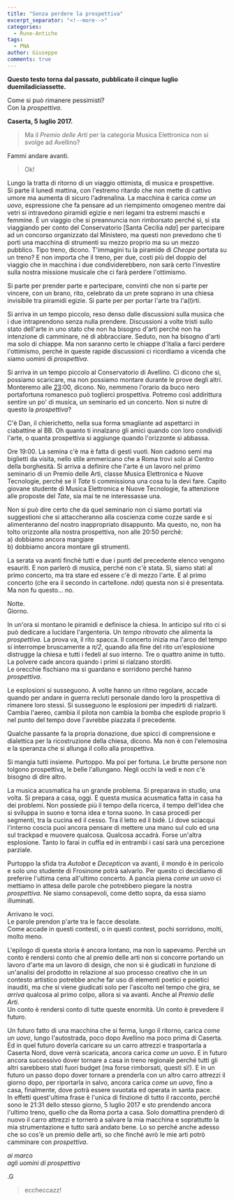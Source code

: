 ```yaml
---
title: "Senza perdere la prospettiva"
excerpt_separator: "<!--more-->"
categories:
  - Rune-Antiche
tags:
  - PNA
author: Giuseppe
comments: true
---
```


**Questo testo torna dal passato, pubblicato il cinque luglio duemiladiciassette.**

Come si può rimanere pessimisti?    
Con la *prospettiva*.

<!--more-->

**Caserta, 5 luglio 2017.**

> Ma il *Premio delle Arti* per la categoria Musica Elettronica non si svolge ad Avellino?

Fammi andare avanti.

> Ok!

Lungo la tratta di ritorno di un viaggio ottimista, di musica e prospettive.    
Si parte il lunedì mattina, con l'estremo ritardo che non mette di cattivo umore
ma aumenta di sicuro l'adrenalina. La macchina è carica *come un uovo*,
espressione che fa pensare ad un riempimento omogeneo mentre dai vetri si
intravedono piramidi egizie e neri legami tra estremi maschi e femmine. È un
viaggio che si preannuncia non rimborsato perché sì, si sta viaggiando per conto
del Conservatorio [Santa Cecilia _nda_] per partecipare ad un concorso
organizzato dal Ministero, ma questi non prevedono che ti porti una macchina di
strumenti su mezzo proprio ma su un mezzo pubblico. Tipo treno, dicono.
T'immagini tu la piramide di *Cheope* portata su un treno? E non importa che
il treno, per due, costi più del doppio del viaggio che in macchina i due
condividerebbero, non sarà certo l'investire sulla nostra missione musicale che
ci farà perdere l'ottimismo.

Si parte per prender parte e partecipare, convinti che non si parte per vincere,
con un brano, rito, celebrato da un prete soprano in una chiesa invisibile tra
piramidi egizie. Si parte per per portar l'arte tra l'a(l)rti.

Si arriva in un tempo piccolo, reso denso dalle discussioni sulla musica che i
due intraprendono senza nulla prendere. Discussioni a volte tristi sullo stato
dell'arte in uno stato che non ha bisogno d'arti perché non ha intenzione di
camminare, né di abbracciare. Seduto, non ha bisogno d'arti ma solo di chiappe.
Ma non saranno certo le chiappe d'Italia a farci perdere l'ottimismo, perché
in queste rapide discussioni ci ricordiamo a vicenda che siamo uomini di
*prospettiva*.

Si arriva in un tempo piccolo al Conservatorio di Avellino. Ci dicono che si,
possiamo scaricare, ma non possiamo montare durante le prove degli altri.
Monteremo alle [23](http://buciodeculo.com):00, dicono. No, nemmeno l'orario
da buco nero portafortuna romanesco può toglierci prospettiva. Potremo così
addirittura sentire un po' di musica, un seminario ed un concerto. Non si nutre
di questo la *prospettiva*?

C'è Dan, il chierichetto, nella sua forma smagliante ad aspettarci in ciabattine
al BB. Oh quanto ti innalzano gli amici quando con loro condividi l'arte, o
quanta prospettiva si aggiunge quando l'orizzonte si abbassa.

Ore 19:00. La semina c'è ma è fatta di gesti vuoti. Non cadono semi ma biglietti
da visita, nello stile ammericano che a Roma trovi solo al Centro della
borghesità. Si arriva a definire che l'arte è un lavoro nel primo seminario di
un Premio delle Arti, classe Musica Elettronica e Nuove Tecnologie, perché se
il *Tate* ti commissiona una cosa tu la devi fare. Capito giovane studente di
Musica Elettronica e Nuove Tecnologie, fa attenzione alle proposte del *Tate*,
sia mai te ne interessasse una.

Non si può dire certo che da quel seminario non ci siamo portati via suggestioni
che si attaccheranno alla coscienza come cozze sarde e si alimenteranno del
nostro inappropriato disappunto. Ma questo, no, non ha tolto orizzonte alla
nostra prospettiva, non alle 20:50 perché:    
  a) dobbiamo ancora mangiare    
  b) dobbiamo ancora montare gli strumenti.    

La serata va avanti finché tutti e due i punti del precedente elenco vengono
esauriti. E non parlerò di musica, perché non c'è stata. Sì, siamo stati al primo
concerto, ma tra stare ed essere c'è di mezzo l'arte. E al primo concerto (che
era il secondo in cartellone. _nda_) questa non si è presentata. Ma non fu
questo… no.

Notte.    
Giorno.

In un'ora si montano le piramidi e definisce la chiesa. In anticipo sul rito ci
si può dedicare a lucidare l'argenteria. Un *tempo ritrovato* che alimenta la
*prospettiva*. La prova va, il rito spacca. Il concerto inizia ma l'arco del
tempo si interrompe bruscamente a *π/2*, quando alla fine del rito un'esplosione
distrugge la chiesa e tutti i fedeli al suo interno. Tre o quattro anime in tutto.   
La polvere cade ancora quando i primi si rialzano storditi.    
Le orecchie fischiano ma si guardano e sorridono perché hanno *prospettiva*.

Le esplosioni si susseguono. A volte hanno un ritmo regolare, accade quando per
andare in guerra recluti personale dando loro la prospettiva di rimanere loro
stessi. Si susseguono le esplosioni per impedirti di rialzarti. Cambia l'aereo,
cambia il pilota non cambia la bomba che esplode proprio li nel punto del tempo
dove l'avrebbe piazzata il precedente.

Qualche passante fa la propria donazione, due spicci di comprensione e dialettica
per la ricostruzione della chiesa, dicono. Ma non è con l'elemosina e la speranza
che si allunga il collo alla prospettiva.

Si mangia tutti insieme. Purtoppo. Ma poi per fortuna. Le brutte persone non
tolgono prospettiva, le belle l'allungano. Negli occhi la vedi e non c'è bisogno
di dire altro.

La musica acusmatica ha un grande problema. Si preparava in studio, una volta.
Si prepara a casa, oggi. E questa musica acusmatica fatta in casa ha dei problemi.
Non possiede più il tempo della ricerca, il tempo dell'idea che si sviluppa in
suono e torna idea e torna suono. In casa procedi per segmenti, tra la cucina ed
il cesso. Tra il letto ed il bidè. Li dove sciacqui l'interno coscia puoi ancora
pensare di mettere una mano sul culo ed una sul trackpad e muovere qualcosa.
Qualcosa accadrà. Forse un'altra esplosione. Tanto lo farai in cuffia ed in
entrambi i casi sarà una percezione parziale.

Purtoppo la sfida tra *Autobot* e *Decepticon* va avanti, il mondo è in pericolo
e solo uno studente di Frosinone potrà salvarlo. Per questo ci decidiamo di
preferire l'ultima cena all'ultimo concerto. A pancia piena *come un uovo* ci
mettiamo in attesa delle parole che potrebbero piegare la nostra *prospettiva*.
Ne siamo consapevoli, come detto sopra, da essa siamo illuminati.

Arrivano le voci.    
Le parole prendon p'arte tra le facce desolate.    
Come accade in questi contesti, o in questi contest, pochi sorridono, molti, molto meno.

L'epilogo di questa storia è ancora lontano, ma non lo sapevamo. Perché un conto è
rendersi conto che al premio delle arti non si concorre portando un lavoro d'arte
ma un lavoro di design, che non si è giudicati in funzione di un'analisi del
prodotto in relazione al suo processo creativo che in un contesto artistico
potrebbe anche far uso di elementi poetici e poietici inauditi, ma che si viene
giudicati solo per l'ascolto nel tempo che gira, se *arriva* qualcosa al primo
colpo, allora si va avanti. Anche al *Premio delle Arti*.    
Un conto è rendersi conto di tutte queste enormità. Un conto è prevedere il futuro.

Un futuro fatto di una macchina che si ferma, lungo il ritorno, carica *come un uovo*,
lungo l'autostrada, poco dopo Avellino ma poco prima di Caserta. Ed in quel futuro
doverla caricare su un carro attrezzi e trasportarla a Caserta Nord, dove verrà
scaricata, ancora carica *come un uovo*. E in futuro ancora successivo dover
tornare a casa in treno regionale perché tutti gli altri sarebbero stati fuori
budget (ma forse rimborsati, questi sì!). E in un futuro un passo dopo dover
tornare a prenderla con un altro carro attrezzi il giorno dopo, per riportarla
in salvo, ancora carica *come un uovo*, fino a casa, finalmente, dove potrà
essere svuotata ed operata in santa pace.    
In effetti quest'ultima frase è l'unica di finzione di tutto il racconto, perché
sono le 21:31 dello stesso giorno, 5 luglio 2017 e sto prendendo ancora l'ultimo
treno, quello che da Roma porta a casa. Solo domattina prenderò di nuovo il
carro attrezzi e tornerò a salvare la mia macchina e soprattutto la mia
strumentazione e tutto sarà andato bene. Lo so perché anche adesso che so cos'è
un premio delle arti, so che finché avrò le mie arti potrò camminare con
*prospettiva*.

*ai marco*    
*agli uomini di prospettiva*

.G

> eccheccazz!
